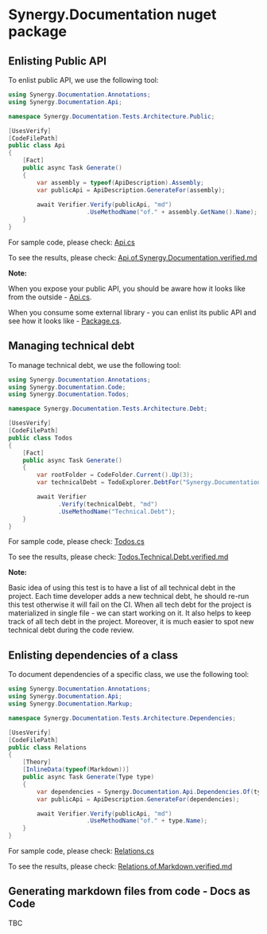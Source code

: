 # Synergy.Documentation nuget package

## Enlisting Public API

To enlist public API, we use the following tool:

```csharp
using Synergy.Documentation.Annotations;
using Synergy.Documentation.Api;

namespace Synergy.Documentation.Tests.Architecture.Public;

[UsesVerify]
[CodeFilePath]
public class Api
{
    [Fact]
    public async Task Generate()
    {
        var assembly = typeof(ApiDescription).Assembly;
        var publicApi = ApiDescription.GenerateFor(assembly);
        
        await Verifier.Verify(publicApi, "md")
                      .UseMethodName("of." + assembly.GetName().Name);
    }
}
```

For sample code, please check: [Api.cs](Synergy.Documentation.Tests/Architecture/Public/Api.cs)

To see the results, please check: [Api.of.Synergy.Documentation.verified.md](Synergy.Documentation.Tests/Architecture/Public/Api.of.Synergy.Documentation.verified.md)

**Note:**

When you expose your public API, you should be aware how it looks like from the outside - [Api.cs](Synergy.Documentation.Tests/Architecture/Public/Api.cs).

When you consume some external library - you can enlist its public API and see how it looks like - [Package.cs](Synergy.Documentation.Tests/Architecture/Public/Package.cs).

## Managing technical debt

To manage technical debt, we use the following tool:

```csharp
using Synergy.Documentation.Annotations;
using Synergy.Documentation.Code;
using Synergy.Documentation.Todos;

namespace Synergy.Documentation.Tests.Architecture.Debt;

[UsesVerify]
[CodeFilePath]
public class Todos
{
    [Fact]
    public async Task Generate()
    {
        var rootFolder = CodeFolder.Current().Up(3);
        var technicalDebt = TodoExplorer.DebtFor("Synergy.Documentation", rootFolder);

        await Verifier
              .Verify(technicalDebt, "md")
              .UseMethodName("Technical.Debt");
    }
}
```

For sample code, please check: [Todos.cs](Synergy.Documentation.Tests/Architecture/Debt/Todos.cs)

To see the results, please check: [Todos.Technical.Debt.verified.md](Synergy.Documentation.Tests/Architecture/Debt/Todos.Technical.Debt.verified.md)

**Note:** 

Basic idea of using this test is to have a list of all technical debt in the project.
Each time developer adds a new technical debt, he should re-run this test otherwise it will fail on the CI.
When all tech debt for the project is materialized in single file - we can start working on it.
It also helps to keep track of all tech debt in the project.
Moreover, it is much easier to spot new technical debt during the code review.

## Enlisting dependencies of a class

To document dependencies of a specific class, we use the following tool:

```csharp
using Synergy.Documentation.Annotations;
using Synergy.Documentation.Api;
using Synergy.Documentation.Markup;

namespace Synergy.Documentation.Tests.Architecture.Dependencies;

[UsesVerify]
[CodeFilePath]
public class Relations
{
    [Theory]
    [InlineData(typeof(Markdown))]
    public async Task Generate(Type type)
    {
        var dependencies = Synergy.Documentation.Api.Dependencies.Of(type, includeNested: true);
        var publicApi = ApiDescription.GenerateFor(dependencies);

        await Verifier.Verify(publicApi, "md")
                      .UseMethodName("of." + type.Name);
    }
}
```

For sample code, please check: [Relations.cs](Synergy.Documentation.Tests/Architecture/Dependencies/Relations.cs)

To see the results, please check: [Relations.of.Markdown.verified.md](Synergy.Documentation.Tests/Architecture/Dependencies/Relations.of.Markdown.verified.md)

## Generating markdown files from code - Docs as Code

TBC

[//]: # (TODO Write the documentation of Markdown class usage)

